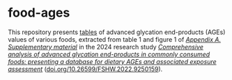 # food-ages
This repository presents [tables](https://libera-nutrition.github.io/food-ages/) of advanced glycation end-products (AGEs) values of various foods, extracted from table 1 and figure 1 of [_Appendix A. Supplementary material_](https://www.sciencedirect.com/science/article/pii/S221345302400096X#sec0105) in the 2024 research study [_Comprehensive analysis of advanced glycation end-products in commonly consumed foods: presenting a database for dietary AGEs and associated exposure assessment_](https://www.sciencedirect.com/science/article/pii/S221345302400096X) ([doi.org/10.26599/FSHW.2022.9250159](https://doi.org/10.26599/FSHW.2022.9250159)).